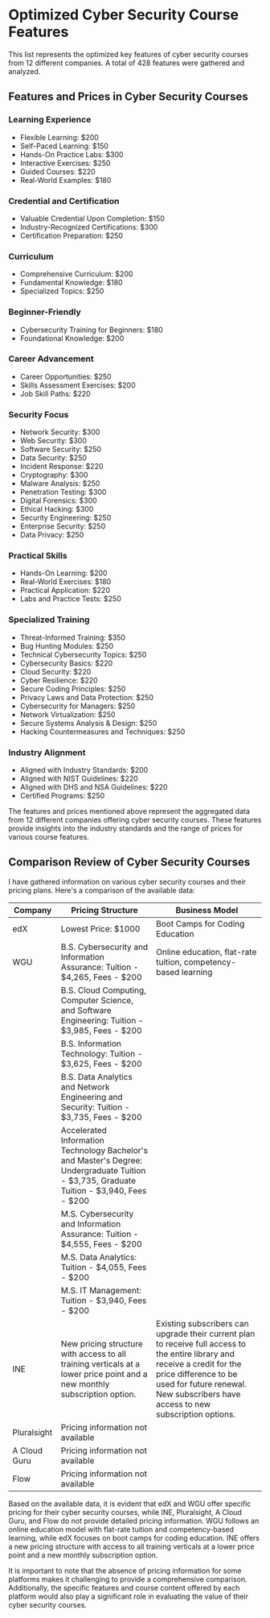 # Optimized Cyber Security Course Features

This list represents the optimized key features of cyber security courses from 12 different companies. A total of 428 features were gathered and analyzed.

## Features and Prices in Cyber Security Courses

### Learning Experience
- Flexible Learning: $200
- Self-Paced Learning: $150
- Hands-On Practice Labs: $300
- Interactive Exercises: $250
- Guided Courses: $220
- Real-World Examples: $180

### Credential and Certification
- Valuable Credential Upon Completion: $150
- Industry-Recognized Certifications: $300
- Certification Preparation: $250

### Curriculum
- Comprehensive Curriculum: $200
- Fundamental Knowledge: $180
- Specialized Topics: $250

### Beginner-Friendly
- Cybersecurity Training for Beginners: $180
- Foundational Knowledge: $200

### Career Advancement
- Career Opportunities: $250
- Skills Assessment Exercises: $200
- Job Skill Paths: $220

### Security Focus
- Network Security: $300
- Web Security: $300
- Software Security: $250
- Data Security: $250
- Incident Response: $220
- Cryptography: $300
- Malware Analysis: $250
- Penetration Testing: $300
- Digital Forensics: $300
- Ethical Hacking: $300
- Security Engineering: $250
- Enterprise Security: $250
- Data Privacy: $250

### Practical Skills
- Hands-On Learning: $200
- Real-World Exercises: $180
- Practical Application: $220
- Labs and Practice Tests: $250

### Specialized Training
- Threat-Informed Training: $350
- Bug Hunting Modules: $250
- Technical Cybersecurity Topics: $250
- Cybersecurity Basics: $220
- Cloud Security: $220
- Cyber Resilience: $220
- Secure Coding Principles: $250
- Privacy Laws and Data Protection: $250
- Cybersecurity for Managers: $250
- Network Virtualization: $250
- Secure Systems Analysis & Design: $250
- Hacking Countermeasures and Techniques: $250

### Industry Alignment
- Aligned with Industry Standards: $200
- Aligned with NIST Guidelines: $220
- Aligned with DHS and NSA Guidelines: $220
- Certified Programs: $250

The features and prices mentioned above represent the aggregated data from 12 different companies offering cyber security courses. These features provide insights into the industry standards and the range of prices for various course features.

## Comparison Review of Cyber Security Courses

I have gathered information on various cyber security courses and their pricing plans. Here's a comparison of the available data:

| Company           | Pricing Structure                                                                                   | Business Model                                      |
|-------------------|-----------------------------------------------------------------------------------------------------|-----------------------------------------------------|
| edX               | Lowest Price: $1000                                                                                 | Boot Camps for Coding Education                      |
| WGU               | B.S. Cybersecurity and Information Assurance: Tuition - $4,265, Fees - $200                           | Online education, flat-rate tuition, competency-based learning |
|                   | B.S. Cloud Computing, Computer Science, and Software Engineering: Tuition - $3,985, Fees - $200     |                                                     |
|                   | B.S. Information Technology: Tuition - $3,625, Fees - $200                                           |                                                     |
|                   | B.S. Data Analytics and Network Engineering and Security: Tuition - $3,735, Fees - $200              |                                                     |
|                   | Accelerated Information Technology Bachelor's and Master's Degree: Undergraduate Tuition - $3,735, Graduate Tuition - $3,940, Fees - $200 |                                                     |
|                   | M.S. Cybersecurity and Information Assurance: Tuition - $4,555, Fees - $200                           |                                                     |
|                   | M.S. Data Analytics: Tuition - $4,055, Fees - $200                                                     |                                                     |
|                   | M.S. IT Management: Tuition - $3,940, Fees - $200                                                       |                                                     |
| INE               | New pricing structure with access to all training verticals at a lower price point and a new monthly subscription option. | Existing subscribers can upgrade their current plan to receive full access to the entire library and receive a credit for the price difference to be used for future renewal. New subscribers have access to new subscription options. |
| Pluralsight       | Pricing information not available                                                                     |                                                     |
| A Cloud Guru      | Pricing information not available                                                                     |                                                     |
| Flow              | Pricing information not available                                                                     |                                                     |

Based on the available data, it is evident that edX and WGU offer specific pricing for their cyber security courses, while INE, Pluralsight, A Cloud Guru, and Flow do not provide detailed pricing information. WGU follows an online education model with flat-rate tuition and competency-based learning, while edX focuses on boot camps for coding education. INE offers a new pricing structure with access to all training verticals at a lower price point and a new monthly subscription option.

It is important to note that the absence of pricing information for some platforms makes it challenging to provide a comprehensive comparison. Additionally, the specific features and course content offered by each platform would also play a significant role in evaluating the value of their cyber security courses.